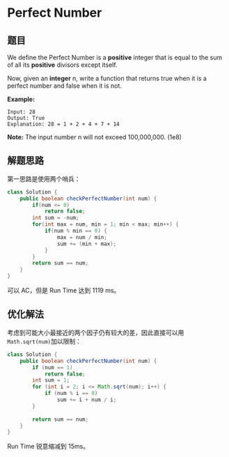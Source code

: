 # Perfect Number

## 题目

We define the Perfect Number is a **positive** integer that is equal to the sum of all its **positive** divisors except itself.

Now, given an **integer** n, write a function that returns true when it is a perfect number and false when it is not.

**Example:**

```
Input: 28
Output: True
Explanation: 28 = 1 + 2 + 4 + 7 + 14
```

**Note:** The input number n will not exceed 100,000,000. (1e8) 

## 解题思路

第一思路是使用两个哨兵：

```java
class Solution {
    public boolean checkPerfectNumber(int num) {
        if(num <= 0)
            return false;
        int sum = -num;
        for(int max = num, min = 1; min < max; min++) {
            if(num % min == 0) {
                max = num / min;
                sum += (min + max);
            }
        }
        return sum == num;
    }
}
```

可以 AC，但是 Run Time 达到 1119 ms。

## 优化解法

考虑到可能大小最接近的两个因子仍有较大的差，因此直接可以用`Math.sqrt(num)`加以限制：

```java
class Solution {
    public boolean checkPerfectNumber(int num) {
        if (num == 1) 
            return false;
        int sum = 1;
        for (int i = 2; i <= Math.sqrt(num); i++) {
            if (num % i == 0)
                sum += i + num / i;
        }
        
        return sum == num;
    }
}
```

Run Time 锐意缩减到 15ms。